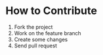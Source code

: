 # How to Contribute

1. Fork the project
2. Work on the feature branch
3. Create some changes
4. Send pull request
